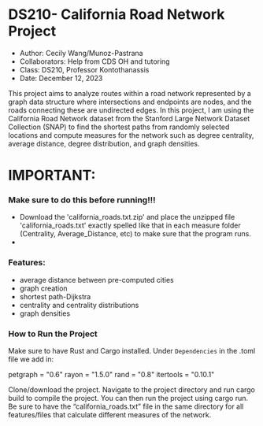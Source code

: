 # DS210- California Road Network Project

- Author: Cecily Wang/Munoz-Pastrana 
- Collaborators: Help from CDS OH and tutoring
- Class: DS210, Professor Kontothanassis
- Date: December 12, 2023


This project aims to analyze routes within a road network represented by a graph data structure where intersections and endpoints are nodes, and the roads connecting these are undirected edges. In this project, I am using the California Road Network dataset from the Stanford Large Network Dataset Collection (SNAP) to find the shortest paths from randomly selected locations and compute measures for the network such as degree centrality, average distance, degree distribution, and graph densities. 

# IMPORTANT:
### Make sure to do this before running!!!
- Download the 'california_roads.txt.zip' and place the unzipped file 'california_roads.txt' exactly spelled like that in each measure folder (Centrality, Average_Distance, etc) to make sure that the program runs.
- 
### Features: 
- average distance between pre-computed cities
- graph creation
- shortest path-Dijkstra
- centrality and centrality distributions
- graph densities
  
### How to Run the Project
Make sure to have Rust and Cargo installed.
Under `Dependencies` in the .toml file we add in: 

petgraph = "0.6"
rayon = "1.5.0"
rand = "0.8"
itertools = "0.10.1"

Clone/download the project.
Navigate to the project directory and run cargo build to compile the project.
You can then run the project using cargo run.
Be sure to have the “california_roads.txt” file in the same directory for all features/files that calculate different measures of the network. 

